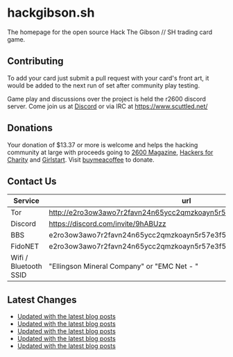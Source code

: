 # hackgibson.sh
The homepage for the open source Hack The Gibson // SH trading card game.


## Contributing

To add your card just submit a pull request with your card's front art, it would be added to the next run of set after community play testing.

Game play and discussions over the project is held the r2600 discord server. Come join us at [Discord](https://discord.com/invite/9hABUzz) or via IRC at https://www.scuttled.net/


## Donations

Your donation of $13.37 or more is welcome and helps the hacking community at large with proceeds going to [2600 Magazine](https://2600.com/), [Hackers for Charity](https://hackersforcharity.org) and [Girlstart](https://girlstart.org).  Visit [buymeacoffee](https://www.buymeacoffee.com/hackgibson.sh) to donate.


## Contact Us

Service | url
-|-
Tor | http://e2ro3ow3awo7r2favn24n65ycc2qmzkoayn5r57e3f56nvjwdcgg32ad.onion
Discord | https://discord.com/invite/9hABUzz
BBS | e2ro3ow3awo7r2favn24n65ycc2qmzkoayn5r57e3f56nvjwdcgg32ad.onion:23
FidoNET | e2ro3ow3awo7r2favn24n65ycc2qmzkoayn5r57e3f56nvjwdcgg32ad.onion:24554
Wifi / Bluetooth SSID | "Ellingson Mineral Company" or "EMC Net - <fidonet address>"

## Latest Changes
<!-- BLOG-POST-LIST:START -->
- [Updated with the latest blog posts](https://github.com/DFW2600/hackgibson.sh/commit/ff7c34d9371f34d1cc237fd05af37cf2e301af85)
- [Updated with the latest blog posts](https://github.com/DFW2600/hackgibson.sh/commit/02ea68dd77f119f43bd5e9010f5faaa2bef7757a)
- [Updated with the latest blog posts](https://github.com/DFW2600/hackgibson.sh/commit/2946c6ba40f3d5a39ff523ec428aee88cd36f6b2)
- [Updated with the latest blog posts](https://github.com/DFW2600/hackgibson.sh/commit/48d857d1bcc44a6456f0e268b69edb07c3bf9870)
- [Updated with the latest blog posts](https://github.com/DFW2600/hackgibson.sh/commit/5455233869c721d4150db0657c621a1a6eb4bb0d)
<!-- BLOG-POST-LIST:END -->
